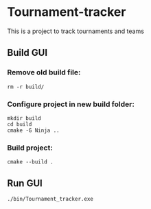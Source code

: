 # Tournament-tracker

This is a project to track tournaments and teams

## Build GUI
### Remove old build file:
```rm -r build/``` 

### Configure project in new build folder:
```
mkdir build
cd build
cmake -G Ninja ..
``` 

### Build project:
```cmake --build .``` 

## Run GUI
```./bin/Tournament_tracker.exe``` 